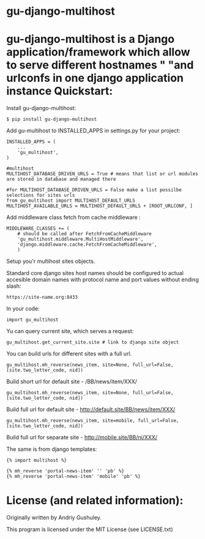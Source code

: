 gu-django-multihost
===

**gu-django-multihost** is a Django application/framework which allow to serve different hostnames "
                  "and urlconfs in one django application instance
Quickstart:
===

Install gu-django-multihost:

    $ pip install gu-django-multihost

Add gu-multihost to INSTALLED_APPS in settings.py for your project:

    INSTALLED_APPS = (
        ...
        'gu_multihost',
    )

    #multihost
    MULTIHOST_DATABASE_DRIVEN_URLS = True # means that list or url modules are stored in database and managed there

    #for MULTIHOST_DATABASE_DRIVEN_URLS = False make a list possilbe selections for sites urls
    from gu_multihost import MULTIHOST_DEFAULT_URLS
    MULTIHOST_AVAILABLE_URLS = MULTIHOST_DEFAULT_URLS + [ROOT_URLCONF, ]

Add middleware class fetch from cache middleware :

    MIDDLEWARE_CLASSES += (
        # should be called after FetchFromCacheMiddleware
        'gu_multihost.middleware.MultiHostMiddleware',
        'django.middleware.cache.FetchFromCacheMiddleware',
        )

Setup you'r multihost sites objects.

Standard core django sites host names should be configured to actual accesible domain names with protocol name and port values without ending slash:

    https://site-name.org:8433

In your code:

    import gu_multihost

Yu can query current site, which serves a request:

    gu_multihost.get_current_site.site # link to django site object

You can build urls for different sites with a full url.

    gu_multihost.mh_reverse(news_item, site=None, full_url=False, [site.two_letter_code, nid])

Build short url for default site - /BB/news/item/XXX/

    gu_multihost.mh_reverse(news_item, site=None, full_url=False, [site.two_letter_code, nid])

Build full url for default site - http://default.site/BB/news/item/XXX/

    gu_multihost.mh_reverse(news_item, site=mobile, full_url=False, [site.two_letter_code, nid])

Build full url for separate site - http://mobile.site/BB/ni/XXX/

The same is from django templates:

    {% import multihost %}

    {% mh_reverse 'portal-news-item' '' 'pb' %}
    {% mh_reverse 'portal-news-item' 'mobile' 'pb' %}

License (and related information):
===
Originally written by Andriy Gushuley.

This program is licensed under the MIT License (see LICENSE.txt)